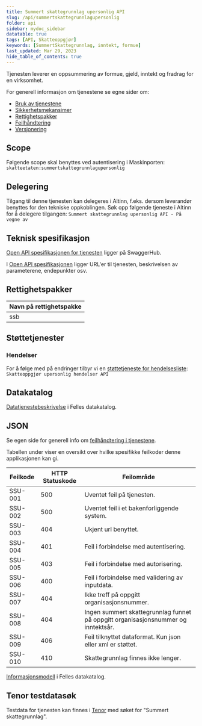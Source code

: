 ```yaml
---
title: Summert skattegrunnlag upersonlig API
slug: /api/summertskattegrunnlagupersonlig
folder: api
sidebar: mydoc_sidebar
datatable: true
tags: [API, Skatteoppgjør]
keywords: [SummertSkattegrunnlag, inntekt, formue]
last_updated: Mar 29, 2023
hide_table_of_contents: true
---
```

<summary>Tjenesten leverer en oppsummering av formue, gjeld, inntekt og fradrag for en virksomhet.</summary>

<Tabs underline={true}>
<TabItem headerText="Om tjenesten" itemKey="itemKey-1" default>

For generell informasjon om tjenestene se egne sider om:

* [Bruk av tjenestene](../om/bruk.md)
* [Sikkerhetsmekansimer](../om/sikkerhet.md)
* [Rettighetspakker](../om/rettighetspakker.md)
* [Feilhåndtering](../om/feil.md)
* [Versjonering](../om/versjoner.md)

## Scope

Følgende scope skal benyttes ved autentisering i Maskinporten: `skatteetaten:summertskattegrunnlagupersonlig`

## Delegering

Tilgang til denne tjenesten kan delegeres i Altinn, f.eks. dersom leverandør benyttes for den tekniske oppkoblingen. Søk
opp følgende tjeneste i Altinn for å delegere tilgangen: `Summert skattegrunnlag upersonlig API - På vegne av`

## Teknisk spesifikasjon

[Open API spesifikasjonen for tjenesten](https://app.swaggerhub.com/apis/Skatteetaten_Deling/summert-skattegrunnlag-upersonlig-api)
ligger på SwaggerHub.

I [Open API spesifikasjonen](../om/tekniskspesifikasjon.md) ligger URL'er til tjenesten, beskrivelsen av parameterene,
endepunkter osv.

## Rettighetspakker

| Navn på rettighetspakke |	
|-------------------------|
| ssb                     |

## Støttetjenester

### Hendelser

For å følge med på endringer tilbyr vi
en [støttetjeneste for hendelsesliste](./hendelser.md): `Skatteoppgjør upersonlig hendelser API`

## Datakatalog

[Datatjenestebeskrivelse]() i Felles datakatalog.

</TabItem>
<TabItem headerText="Eksempler" itemKey="itemKey-2"> 

## JSON

</TabItem>
<TabItem headerText="Feilkoder" itemKey="itemKey-3">

Se egen side for generell info om [feilhåndtering i tjenestene](../om/feil.md).

Tabellen under viser en oversikt over hvilke spesifikke feilkoder denne applikasjonen kan gi.

| Feilkode | HTTP Statuskode | Feilområde                                                                        |
|----------|-----------------|-----------------------------------------------------------------------------------|
| SSU-001  | 500             | Uventet feil på tjenesten.                                                        |
| SSU-002  | 500             | Uventet feil i et bakenforliggende system.                                        |
| SSU-003  | 404             | Ukjent url benyttet.                                                              |
| SSU-004  | 401             | Feil i forbindelse med autentisering.                                             |
| SSU-005  | 403             | Feil i forbindelse med autorisering.                                              |
| SSU-006  | 400             | Feil i forbindelse med validering av inputdata.                                   |
| SSU-007  | 404             | Ikke treff på oppgitt organisasjonsnummer.                                        |
| SSU-008  | 404             | Ingen summert skattegrunnlag funnet på oppgitt organisasjonsnummer og inntektsår. |
| SSU-009  | 406             | Feil tilknyttet dataformat. Kun json eller xml er støttet.                        |
| SSU-010  | 410             | Skattegrunnlag finnes ikke lenger.                                                |

</TabItem>
<TabItem headerText="Informasjonsmodell" itemKey="itemKey-4">

[Informasjonsmodell]() i Felles datakatalog.

</TabItem>
<TabItem headerText="Test" itemKey="itemKey-5">

## Tenor testdatasøk

Testdata for tjenesten kan finnes i [Tenor](../test/tenor.md) med søket for "Summert skattegrunnlag".

</TabItem>
</Tabs>

